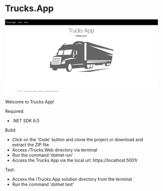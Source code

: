 # Trucks.App
![alt text](https://github.com/rhuancoder/Trucks.App/blob/main/trucks-app.png)

Welcome to Trucks App!

Required:

- .NET SDK 6.0

Build:

- Click on the 'Code' button and clone the project or download and extract the ZIP file 
- Access /Trucks.Web directory via terminal
- Run the command 'dotnet run'
- Access the Trucks App via the local url: https://localhost:5001/

Test:

- Access the /Trucks.App solution directory from the terminal
- Run the command 'dotnet test'
